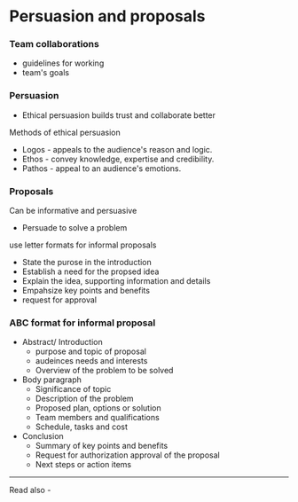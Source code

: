 # Persuasion and proposals
### Team collaborations
- guidelines for working
- team's goals


### Persuasion

- Ethical persuasion builds trust and collaborate better

Methods of ethical persuasion
- Logos - appeals to the audience's reason and logic.
- Ethos - convey knowledge, expertise and credibility.
- Pathos - appeal to an audience's emotions.


### Proposals

Can be informative and persuasive
- Persuade to solve a problem

use letter formats for informal proposals

- State the purose in the introduction
- Establish a need for the propsed idea
- Explain the idea, supporting information and details
- Empahsize key points and benefits
- request for approval

### ABC format for informal proposal
- Abstract/ Introduction
	- purpose and topic of proposal
	- audeinces needs and interests
	- Overview of the problem to be solved
- Body paragraph
	- Significance of topic
	- Description of the problem
	- Proposed plan, options or solution
	- Team members and qualifications
	- Schedule, tasks and cost
- Conclusion
	- Summary of key points and benefits
	- Request for authorization approval of the proposal
	- Next steps or action items

---
Read also - 